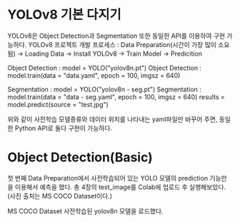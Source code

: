 # YOLOv8 기본 다지기
YOLOv8은 Object Detection과 Segmentation 또한 동일한 API를 이용하여 구현 가능하다.
YOLOv8 프로젝트 개발 프로세스 : Data Preparation(시간이 가장 많이 소요됨) -> Loading Data -> Install YOLOv8 -> Train Model -> Predicition

Object Detection : model = YOLO("yolov8n.pt")
Object Detection : model.train(data = "data.yaml", epoch = 100, imgsz = 640)

Segmentation :  model = YOLO("yolov8n - seg.pt")
Segmentation : model.train(data = "data - seg.yaml", epoch = 100, imgsz = 640)
results = model.predict(source = "test.jpg")

위와 같이 사전학습 모델종류와 데이터 위치를 나타내는 yaml파일만 바꾸어 주면, 동일한 Python API로 둘다 구현이 가능하다.




# Object Detection(Basic)
첫 번째 Data Preparation에서 사전학습되어 있는 YOLO 모델의 prediction 기능만을 이용해서 예측을 했다.
총 4장의 test_image를 Colab에 업로드 후 실행해보았다.(사진 출처는 MS COCO Dataset이다.)

MS COCO Dataset 사전학습된 yolov8n 모델을 로드했다.
